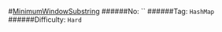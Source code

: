 #[MinimumWindowSubstring](https://leetcode.com/problems/minimum-window-substring/)
######No: ``
######Tag: `HashMap`
######Difficulty: `Hard`
